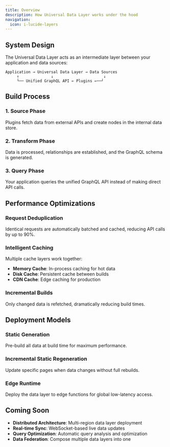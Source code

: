```yaml
---
title: Overview
description: How Universal Data Layer works under the hood
navigation:
  icon: i-lucide-layers
---
```


## System Design

The Universal Data Layer acts as an intermediate layer between your application and data sources:

```
Application → Universal Data Layer → Data Sources
     ↑              ↓                      ↓
     └── Unified GraphQL API ← Plugins ←──┘
```

## Build Process

### 1. Source Phase

Plugins fetch data from external APIs and create nodes in the internal data store.

### 2. Transform Phase

Data is processed, relationships are established, and the GraphQL schema is generated.

### 3. Query Phase

Your application queries the unified GraphQL API instead of making direct API calls.

## Performance Optimizations

### Request Deduplication

Identical requests are automatically batched and cached, reducing API calls by up to 90%.

### Intelligent Caching

Multiple cache layers work together:

- **Memory Cache**: In-process caching for hot data
- **Disk Cache**: Persistent cache between builds
- **CDN Cache**: Edge caching for production

### Incremental Builds

Only changed data is refetched, dramatically reducing build times.

## Deployment Models

### Static Generation

Pre-build all data at build time for maximum performance.

### Incremental Static Regeneration

Update specific pages when data changes without full rebuilds.

### Edge Runtime

Deploy the data layer to edge functions for global low-latency access.

## Coming Soon

- **Distributed Architecture**: Multi-region data layer deployment
- **Real-time Sync**: WebSocket-based live data updates
- **Query Optimization**: Automatic query analysis and optimization
- **Data Federation**: Compose multiple data layers into one
